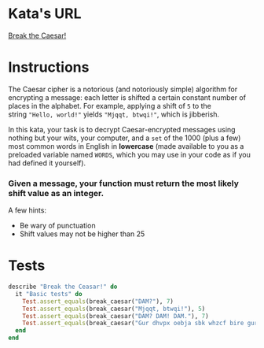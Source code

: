 # Kata's URL
[Break the Caesar!](https://www.codewars.com/kata/598e045b8c13926d8c0000e8/ruby)

# Instructions
The Caesar cipher is a notorious (and notoriously simple) algorithm for encrypting a message: each letter is shifted a certain constant number of places in the alphabet. For example, applying a shift of `5` to the string `"Hello, world!"` yields `"Mjqqt, btwqi!"`, which is jibberish.

In this kata, your task is to decrypt Caesar-encrypted messages using nothing but your wits, your computer, and a `set` of the 1000 (plus a few) most common words in English in **lowercase** (made available to you as a preloaded variable named `WORDS`, which you may use in your code as if you had defined it yourself).

### Given a message, your function must return the most likely shift value as an integer.

A few hints:

- Be wary of punctuation
- Shift values may not be higher than 25

# Tests

```ruby
describe "Break the Ceasar!" do
  it "Basic tests" do
    Test.assert_equals(break_caesar("DAM?"), 7)
    Test.assert_equals(break_caesar("Mjqqt, btwqi!"), 5)
    Test.assert_equals(break_caesar("DAM? DAM! DAM."), 7)
    Test.assert_equals(break_caesar("Gur dhvpx oebja sbk whzcf bire gur ynml qbt."), 13)
  end
end
```
